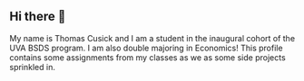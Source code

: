 ## Hi there 👋

My name is Thomas Cusick and I am a student in the inaugural cohort of the UVA BSDS program. I am also double majoring in Economics! This profile contains some assignments from my classes as we as some side projects sprinkled in.
<!--
**tcusick8/tcusick8** is a ✨ _special_ ✨ repository because its `README.md` (this file) appears on your GitHub profile.

Here are some ideas to get you started:

- 🔭 I’m currently working on ...
- 🌱 I’m currently learning ...
- 👯 I’m looking to collaborate on ...
- 🤔 I’m looking for help with ...
- 💬 Ask me about ...
- 📫 How to reach me: ...
- 😄 Pronouns: ...
- ⚡ Fun fact: ...
-->

